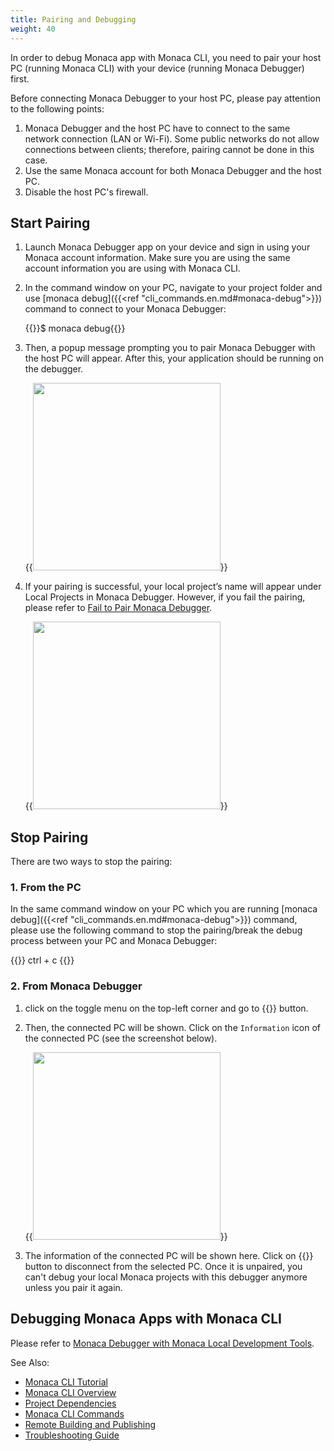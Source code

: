 ```yaml
---
title: Pairing and Debugging
weight: 40
---
```


In order to debug Monaca app with Monaca CLI, you need to pair your host
PC (running Monaca CLI) with your device (running Monaca Debugger)
first.

Before connecting Monaca Debugger to your host PC, please pay attention
to the following points:

1.  Monaca Debugger and the host PC have to connect to the same network
    connection (LAN or Wi-Fi). Some public networks do not allow
    connections between clients; therefore, pairing cannot be done in
    this case.
2.  Use the same Monaca account for both Monaca Debugger and the host
    PC.
3.  Disable the host PC's firewall.

## Start Pairing

1.  Launch Monaca Debugger app on your device and sign in using your
    Monaca account information. Make sure you are using the same account
    information you are using with Monaca CLI.
2.  In the command window on your PC, navigate to your project folder
    and use [monaca debug]({{<ref "cli_commands.en.md#monaca-debug">}}) command to connect to your Monaca Debugger:

    {{<highlight bash>}}$ monaca debug{{</highlight>}}

3.  Then, a popup message prompting you to pair Monaca Debugger with the
    host PC will appear. After this, your application should be running
    on the debugger.

    {{<img src="/images/monaca_cli/manual/pairing_debugging/1.png" width="300">}}

4.  If your pairing is successful, your local project’s name will appear
    under Local Projects in Monaca Debugger. However, if you fail the
    pairing, please refer to [Fail to Pair Monaca Debugger](/en/products_guide/debugger/troubleshooting/#fail-to-pair-monaca-debugger).

    {{<img src="/images/monaca_cli/manual/pairing_debugging/2.png" width="300">}}

## Stop Pairing

There are two ways to stop the pairing:

### 1. From the PC

In the same command window on your PC which you are running [monaca debug]({{<ref "cli_commands.en.md#monaca-debug">}}) command, please use the following command to stop the
pairing/break the debug process between your PC and Monaca Debugger:

{{<highlight bash>}}
ctrl + c
{{</highlight>}}

### 2. From Monaca Debugger

1.  click on the toggle menu on the top-left corner and go to {{<guilabel name="Local Computers">}} button.
2.  Then, the connected PC will be shown. Click on the `Information` icon of the connected PC (see the screenshot below).
    
    {{<img src="/images/monaca_cli/manual/pairing_debugging/3.png" width="300">}}

3.  The information of the connected PC will be shown here. Click on {{<guilabel name="Unpair this computer">}} button to disconnect from the selected PC. Once it is unpaired, you can't debug your local Monaca projects with this debugger anymore unless you pair it again.

## Debugging Monaca Apps with Monaca CLI

Please refer to [Monaca Debugger with Monaca Local Development Tools](/en/products_guide/debugger/debug/#monaca-debugger-with-monaca-local-development-tools).

See Also:

- [Monaca CLI Tutorial](../tutorial)
- [Monaca CLI Overview](../overview)
- [Project Dependencies](../dependencies)
- [Monaca CLI Commands](../cli_commands)
- [Remote Building and Publishing](../build_publish)
- [Troubleshooting Guide](../troubleshooting)
